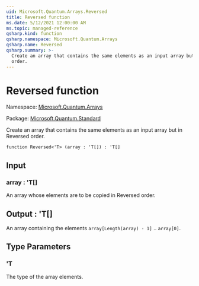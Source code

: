 ```yaml
---
uid: Microsoft.Quantum.Arrays.Reversed
title: Reversed function
ms.date: 5/12/2021 12:00:00 AM
ms.topic: managed-reference
qsharp.kind: function
qsharp.namespace: Microsoft.Quantum.Arrays
qsharp.name: Reversed
qsharp.summary: >-
  Create an array that contains the same elements as an input array but in Reversed
  order.
---
```


# Reversed function

Namespace: [Microsoft.Quantum.Arrays](xref:Microsoft.Quantum.Arrays)

Package: [Microsoft.Quantum.Standard](https://nuget.org/packages/Microsoft.Quantum.Standard)


Create an array that contains the same elements as an input array but in Reversedorder.

```qsharp
function Reversed<'T> (array : 'T[]) : 'T[]
```


## Input

### array : 'T[]

An array whose elements are to be copied in Reversed order.



## Output : 'T[]

An array containing the elements `array[Length(array) - 1]` .. `array[0]`.

## Type Parameters

### 'T

The type of the array elements.
